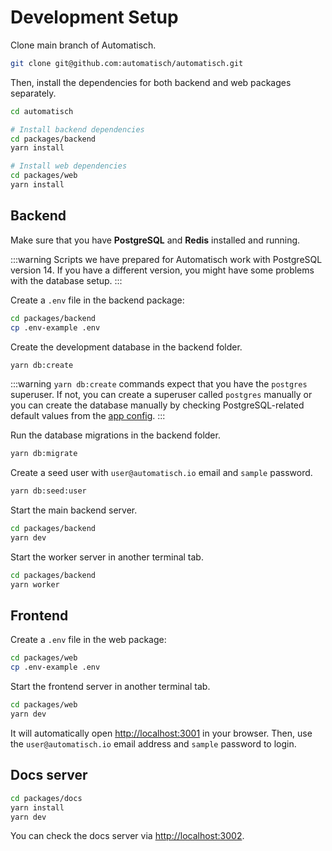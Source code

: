 # Development Setup

Clone main branch of Automatisch.

```bash
git clone git@github.com:automatisch/automatisch.git
```

Then, install the dependencies for both backend and web packages separately.

```bash
cd automatisch

# Install backend dependencies
cd packages/backend
yarn install

# Install web dependencies
cd packages/web
yarn install

```

## Backend

Make sure that you have **PostgreSQL** and **Redis** installed and running.

:::warning
Scripts we have prepared for Automatisch work with PostgreSQL version 14. If you have a different version, you might have some problems with the database setup.
:::

Create a `.env` file in the backend package:

```bash
cd packages/backend
cp .env-example .env
```

Create the development database in the backend folder.

```bash
yarn db:create
```

:::warning
`yarn db:create` commands expect that you have the `postgres` superuser. If not, you can create a superuser called `postgres` manually or you can create the database manually by checking PostgreSQL-related default values from the [app config](https://github.com/automatisch/automatisch/blob/main/packages/backend/src/config/app.js).
:::

Run the database migrations in the backend folder.

```bash
yarn db:migrate
```

Create a seed user with `user@automatisch.io` email and `sample` password.

```bash
yarn db:seed:user
```

Start the main backend server.

```bash
cd packages/backend
yarn dev
```

Start the worker server in another terminal tab.

```bash
cd packages/backend
yarn worker
```

## Frontend

Create a `.env` file in the web package:

```bash
cd packages/web
cp .env-example .env
```

Start the frontend server in another terminal tab.

```bash
cd packages/web
yarn dev
```

It will automatically open [http://localhost:3001](http://localhost:3001) in your browser. Then, use the `user@automatisch.io` email address and `sample` password to login.

## Docs server

```bash
cd packages/docs
yarn install
yarn dev
```

You can check the docs server via [http://localhost:3002](http://localhost:3002).
